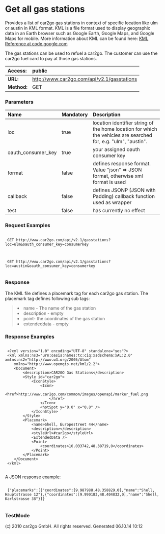 # Get all gas stations #
Provides a list of car2go gas stations in context of specific location like ulm or austin in KML format.
KML is a file format used to display geographic data in an Earth browser such as Google Earth, Google Maps, and Google Maps for mobile. More information about KML can be found here: <a href='http://code.google.com/intl/de/apis/kml/documentation/kmlreference.html'>KML Reference at code.google.com</a>

The gas stations can be used to refuel a car2go. The customer can use the car2go fuel card to pay at those gas stations.


| **Access:** |public |
|:------------|:------|
| **URL:**    |http://www.car2go.com/api/v2.1/gasstations |
| **Method:** |GET    |



### Parameters ###
| **Name** | **Mandatory** | **Description** |
|:---------|:--------------|:----------------|
| loc      | true          | location identifier string of the home location for which the vehicles are searched for, e.g. "ulm", "austin". |
| oauth\_consumer\_key | true          | your assigned oauth consumer key |
| format   | false         | defines response format. Value "json" => JSON format, otherwise xml format is used |
| callback | false         | defines JSONP (JSON with Padding) callback function used as wrapper |
| test     | false         | has currently no effect |




### Request Examples ###
```

 GET http://www.car2go.com/api/v2.1/gasstations?loc=ulm&oauth_consumer_key=consumerkey
 
```

```

 GET http://www.car2go.com/api/v2.1/gasstations?loc=austin&oauth_consumer_key=consumerkey
 
```





### Response ###
The KML file defines a placemark tag for each car2go gas station. The placemark tag defines following sub tags:
> <ul>
<blockquote><li>name - The name of the gas station</li>
<li>description - empty</li>
<li>point- the coordinates of the gas station</li>
<li>extendeddata - empty</li>
</ul></blockquote>



### Response Examples ###
```

 <?xml version="1.0" encoding="UTF-8" standalone="yes"?>
 <kml xmlns:ns3="urn:oasis:names:tc:ciq:xsdschema:xAL:2.0" xmlns:ns2="http://www.w3.org/2005/Atom"
 	xmlns="http://www.opengis.net/kml/2.2">
 	<Document>
 		<description>CAR2GO Gas Stations</description>
 		<Style id="car2go">
 			<IconStyle>
 				<Icon>
 					<href>http://www.car2go.com/common/images/openapi/marker_fuel.png
 					</href>
 				</Icon>
 				<hotSpot y="0.0" x="0.0" />
 			</IconStyle>
 		</Style>
 		<Placemark>
 			<name>Shell, Europestreet 44</name>
 			<description></description>
 			<styleUrl>#car2go</styleUrl>
 			<ExtendedData />
 			<Point>
 				<coordinates>10.033742,48.38719,0</coordinates>
 			</Point>
 		</Placemark>
 	</Document>
 </kml>
 
```

A JSON response example:
> <p />
```

 {"placemarks":[{"coordinates":[9.987988,48.358829,0],"name":"Shell, Hauptstrasse 12"},{"coordinates":[9.990183,48.404832,0],"name":"Shell, Karlstrasse 38"}]}
 
```





### TestMode ###










(c) 2010 car2go GmbH. All rights reserved. Generated 06.10.14 10:12